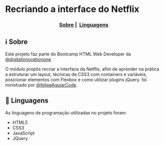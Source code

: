 ﻿<H1> Recriando a interface do Netflix </H1>

<h3 align="center">
  <a href="#information_source-sobre">Sobre</a>&nbsp;|&nbsp;
  <a href="#rocket-linguagens">Linguagens</a>
</h3>

## :information_source: Sobre

Este projeto faz parte do Bootcamp HTML Web Developer da [@digitalinnovationone](https://github.com/digitalinnovationone).

O módulo propôs recriar a Interface da Netflix, afim de aprender na prática a estruturar um layout, técnicas de CSS3 com containers e variáveis, posicionar elementos com Flexbox e como utilizar plugins jQuery. foi ministrado por [@felipeAguiarCode](https://github.com/felipeAguiarCode).

## :rocket: Linguagens

As linguagens de programação utilizadas no projeto foram:

-   HTML5
-   CSS3
-   JavaScript
-   JQuery




